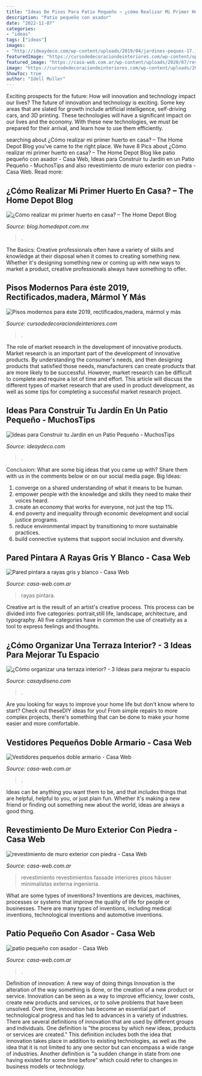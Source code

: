 ```yaml
---
title: "Ideas De Pisos Para Patio Pequeño ~ ¿cómo Realizar Mi Primer Huerto En Casa? – The Home Depot Blog"
description: "Patio pequeño con asador"
date: "2022-11-07"
categories:
- "ideas"
tags: ["ideas"]
images:
- "http://ideaydeco.com/wp-content/uploads/2019/04/jardines-peques-17.jpg"
featuredImage: "https://cursodedecoraciondeinteriores.com/wp-content/uploads/2018/07/pisos-de-marmol-4.jpg"
featured_image: "https://casa-web.com.ar/wp-content/uploads/2020/07/revestimiento-de-muro-exterior-con-piedra-scaled.jpg"
image: "https://cursodedecoraciondeinteriores.com/wp-content/uploads/2018/07/pisos-de-marmol-4.jpg"
ShowToc: true
author: "Idell Muller"
---
```



Exciting prospects for the future: How will innovation and technology impact our lives?
The future of innovation and technology is exciting. Some key areas that are slated for growth include artificial intelligence, self-driving cars, and 3D printing. These technologies will have a significant impact on our lives and the economy. With these new technologies, we must be prepared for their arrival, and learn how to use them efficiently.

	

		
searching about ¿Cómo realizar mi primer huerto en casa? – The Home Depot Blog you've came to the right place. We have 8 Pics about ¿Cómo realizar mi primer huerto en casa? – The Home Depot Blog like patio pequeño con asador - Casa Web, Ideas para Construir tu Jardín en un Patio Pequeño - MuchosTips and also revestimiento de muro exterior con piedra - Casa Web. Read more:
		
    
## ¿Cómo Realizar Mi Primer Huerto En Casa? – The Home Depot Blog

<img loading=lazy src="https://blog.homedepot.com.mx/wp-content/uploads/2019/10/Primer_Huerto_I.jpg" onerror="this.onerror=null;this.src='https://tse1.mm.bing.net/th?id=OIP.6GhqzSyCZaRzibtsYfrJoAHaEK&amp;pid=15.1';" alt="¿Cómo realizar mi primer huerto en casa? – The Home Depot Blog">

_Source: blog.homedepot.com.mx_

>. 

	

The Basics:
Creative professionals often have a variety of skills and knowledge at their disposal when it comes to creating something new. Whether it's designing something new or coming up with new ways to market a product, creative professionals always have something to offer.

    
## Pisos Modernos Para éste 2019, Rectificados,madera, Mármol Y Más

<img loading=lazy src="https://cursodedecoraciondeinteriores.com/wp-content/uploads/2018/07/pisos-de-marmol-4.jpg" onerror="this.onerror=null;this.src='https://tse3.mm.bing.net/th?id=OIP.NnxGcwpCADub_FB7UIGAywCwFh&amp;pid=15.1';" alt="Pisos modernos para éste 2019, rectificados,madera, mármol y más">

_Source: cursodedecoraciondeinteriores.com_

>. 

	

The role of market research in the development of innovative products.
Market research is an important part of the development of innovative products. By understanding the consumer's needs, and then designing products that satisfied those needs, manufacturers can create products that are more likely to be successful. However, market research can be difficult to complete and require a lot of time and effort. This article will discuss the different types of market research that are used in product development, as well as some tips for completing a successful market research project.

    
## Ideas Para Construir Tu Jardín En Un Patio Pequeño - MuchosTips

<img loading=lazy src="http://ideaydeco.com/wp-content/uploads/2019/04/jardines-peques-17.jpg" onerror="this.onerror=null;this.src='https://tse4.mm.bing.net/th?id=OIP.Sh7BLSZMcOmUk8eVK2HEpAHaNK&amp;pid=15.1';" alt="Ideas para Construir tu Jardín en un Patio Pequeño - MuchosTips">

_Source: ideaydeco.com_

>. 

	

Conclusion: What are some big ideas that you came up with? Share them with us in the comments below or on our social media page.
Big Ideas:
1. converge on a shared understanding of what it means to be human. 
2. empower people with the knowledge and skills they need to make their voices heard. 
3. create an economy that works for everyone, not just the top 1%. 
4. end poverty and inequality through economic development and social justice programs. 
5. reduce environmental impact by transitioning to more sustainable practices. 
6. build connective systems that support social inclusion and diversity. 

    
## Pared Pintara A Rayas Gris Y Blanco - Casa Web

<img loading=lazy src="https://casa-web.com.ar/wp-content/uploads/2020/07/Pared-pintara-a-rayas-gris-y-blanco-400x600.jpg" onerror="this.onerror=null;this.src='https://tse2.mm.bing.net/th?id=OIP.KRwmGvUPQ9UTnoMzxCV6eAAAAA&amp;pid=15.1';" alt="Pared pintara a rayas gris y blanco - Casa Web">

_Source: casa-web.com.ar_

>rayas pintara. 

	

Creative art is the result of an artist's creative process. This process can be divided into five categories: portrait,still life, landscape, architecture, and typography. All five categories have in common the use of creativity as a tool to express feelings and thoughts.

    
## ¿Cómo Organizar Una Terraza Interior? - 3 Ideas Para Mejorar Tu Espacio

<img loading=lazy src="https://casaydiseno.com/wp-content/uploads/2020/09/terraza-decoracion-comedor.jpg" onerror="this.onerror=null;this.src='https://tse1.mm.bing.net/th?id=OIP.JxWJ43xRjI42TDQBUjezQwHaJ3&amp;pid=15.1';" alt="¿Cómo organizar una terraza interior? - 3 Ideas para mejorar tu espacio">

_Source: casaydiseno.com_

>. 

	

Are you looking for ways to improve your home life but don't know where to start? Check out theseDIY ideas for you! From simple repairs to more complex projects, there's something that can be done to make your home easier and more comfortable.

    
## Vestidores Pequeños Doble Armario - Casa Web

<img loading=lazy src="https://casa-web.com.ar/wp-content/uploads/2020/07/Vestidores-pequeños-doble-armario-400x600.jpg" onerror="this.onerror=null;this.src='https://tse4.mm.bing.net/th?id=OIP.zL1uOPzlvI-DnJRgSu2llwAAAA&amp;pid=15.1';" alt="Vestidores pequeños doble armario - Casa Web">

_Source: casa-web.com.ar_

>. 

	

Ideas can be anything you want them to be, and that includes things that are helpful, helpful to you, or just plain fun. Whether it's making a new friend or finding out something new about the world, ideas are always a good thing.

    
## Revestimiento De Muro Exterior Con Piedra - Casa Web

<img loading=lazy src="https://casa-web.com.ar/wp-content/uploads/2020/07/revestimiento-de-muro-exterior-con-piedra-scaled.jpg" onerror="this.onerror=null;this.src='https://tse1.mm.bing.net/th?id=OIP.AjGhhd8FpqkaTOrxp0Li9QAAAA&amp;pid=15.1';" alt="revestimiento de muro exterior con piedra - Casa Web">

_Source: casa-web.com.ar_

>revestimiento revestimientos fassade interiores pisos häuser minimalistas externa ingenieria. 

	

What are some types of inventions?
Inventions are devices, machines, processes or systems that improve the quality of life for people or businesses. There are many types of inventions, including medical inventions, technological inventions and automotive inventions.

    
## Patio Pequeño Con Asador - Casa Web

<img loading=lazy src="https://casa-web.com.ar/wp-content/uploads/2020/05/patio-pequeño-con-asador.jpg" onerror="this.onerror=null;this.src='https://tse4.mm.bing.net/th?id=OIP.OLBUFCMORphm1lwuS6N_RAAAAA&amp;pid=15.1';" alt="patio pequeño con asador - Casa Web">

_Source: casa-web.com.ar_

>. 

	

Definition of innovation: A new way of doing things
Innovation is the alteration of the way something is done, or the creation of a new product or service. Innovation can be seen as a way to improve efficiency, lower costs, create new products and services, or to solve problems that have been unsolved. Over time, innovation has become an essential part of technological progress and has led to advances in a variety of industries.
There are several definitions of innovation that are used by different groups and individuals. One definition is "the process by which new ideas, products or services are created." This definition includes both the idea that innovation takes place in addition to existing technologies, as well as the idea that it is not limited to any one sector but can encompass a wide range of industries. Another definition is "a sudden change in state from one having existed for some time before" which could refer to changes in business models or technology.


